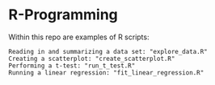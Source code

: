 # R-Programming
Within this repo are examples of R scripts:

    Reading in and summarizing a data set: "explore_data.R"
    Creating a scatterplot: "create_scatterplot.R"
    Performing a t-test: "run_t_test.R"
    Running a linear regression: "fit_linear_regression.R"
